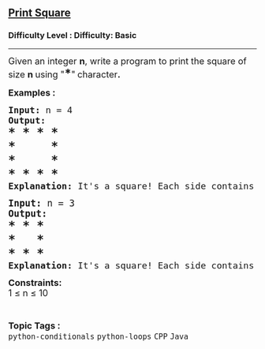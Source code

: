<h2><a href="https://www.geeksforgeeks.org/problems/print-square--105330/1?page=7&category=Arrays,CPP&difficulty=Basic&sortBy=submissions">Print Square</a></h2><h3>Difficulty Level : Difficulty: Basic</h3><hr><div class="problems_problem_content__Xm_eO"><p><span style="font-size: 18px;">Given an integer&nbsp;<strong>n</strong>, write a program to print the square of size&nbsp;<strong>n</strong><strong>&nbsp;</strong>using "<strong><span style="font-size: 18pt;">*</span></strong>"<strong>&nbsp;</strong>character<strong>.&nbsp;</strong></span></p>
<p><span style="font-size: 18px;"><strong>Examples :</strong></span></p>
<pre><span style="font-size: 18px;"><strong>Input: </strong>n = 4
<strong>Output:</strong>
<span style="font-size: 18pt;"><strong>* * * *</strong></span><br><span style="font-size: 18pt;"><strong>*     *</strong></span><br></span><span style="font-size: 18px;"><span style="font-size: 18pt;"><strong>*     *</strong></span><br><span style="font-size: 18pt;"><strong>* * * *</strong></span>
<strong>Explanation: </strong>It's a square! Each side contains n = 4 .<br></span></pre>
<pre><span style="font-size: 14pt;"><strong>Input: </strong>n = 3
<strong>Output:</strong></span>
<span style="font-size: 18pt;"><strong>* * * </strong></span><br><span style="font-size: 18pt;"><strong>*   *</strong></span><br><span style="font-size: 18pt;"><strong>* * *<br></strong></span><span style="font-size: 18px;"><strong>Explanation: </strong>It's a square! Each side contains n = 3 .</span></pre>
<p><span style="font-size: 18px;"><strong>Constraints:</strong><br>1 ≤ n ≤ 10</span></p></div><br><p><span style=font-size:18px><strong>Topic Tags : </strong><br><code>python-conditionals</code>&nbsp;<code>python-loops</code>&nbsp;<code>CPP</code>&nbsp;<code>Java</code>&nbsp;